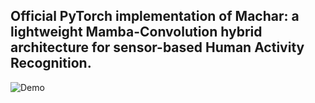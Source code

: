 ## Official PyTorch implementation of Machar: a lightweight Mamba-Convolution hybrid architecture for sensor-based Human Activity Recognition.

![Demo](video/demo.gif)
